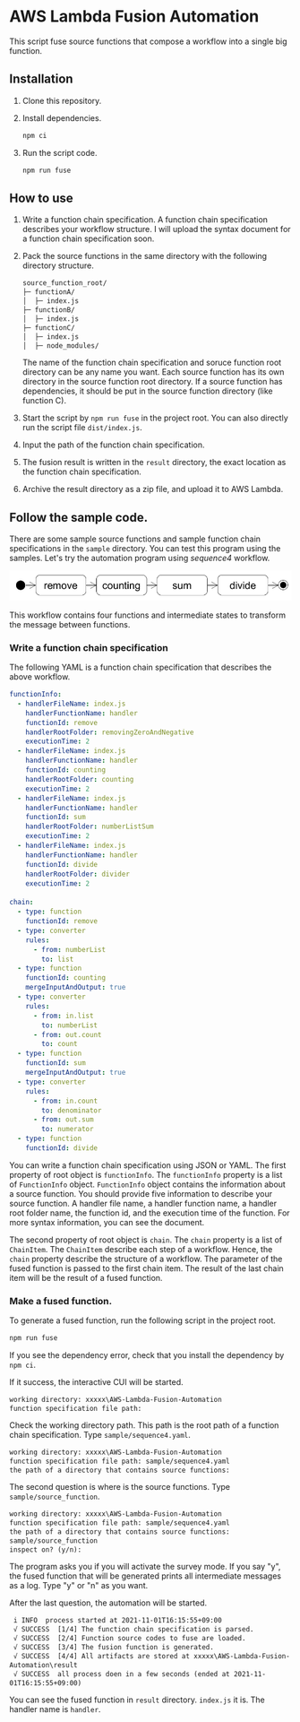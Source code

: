 # AWS Lambda Fusion Automation

This script fuse source functions that compose a workflow into a single big function.



## Installation

1. Clone this repository.

2. Install dependencies.

   ```bash
   npm ci
   ```
   
3. Run the script code.

   ```bash
   npm run fuse
   ```

   

## How to use

1. Write a function chain specification. A function chain specification describes your workflow structure. I will upload the syntax document for a function chain specification soon.
   
2. Pack the source functions in the same directory with the following directory structure.

   ```
   source_function_root/
   ├─ functionA/
   │  ├─ index.js
   ├─ functionB/
   │  ├─ index.js
   ├─ functionC/
   │  ├─ index.js
   │  ├─ node_modules/
   ```
   The name of the function chain specification and soruce function root directory can be any name you want. Each source function has its own directory in the source function root directory. If a source function has dependencies, it should be put in the source function directory (like function C).
   
3. Start the script by `npm run fuse` in the project root. You can also directly run the script file `dist/index.js`.

4. Input the path of the function chain specification.

5. The fusion result is written in the `result` directory, the exact location as the function chain specification.

6. Archive the result directory as a zip file, and upload it to AWS Lambda.

## Follow the sample code.

There are some sample source functions and sample function chain specifications in the `sample` directory. You can test this program using the samples. Let's try the automation program using _sequence4_ workflow.

![sequence4](image_for_readme/sequence4.png)

This workflow contains four functions and intermediate states to transform the message between functions.

### Write a function chain specification

The following YAML is a function chain specification that describes the above workflow.

```YAML	
functionInfo:
  - handlerFileName: index.js
    handlerFunctionName: handler
    functionId: remove
    handlerRootFolder: removingZeroAndNegative
    executionTime: 2
  - handlerFileName: index.js
    handlerFunctionName: handler
    functionId: counting
    handlerRootFolder: counting
    executionTime: 2
  - handlerFileName: index.js
    handlerFunctionName: handler
    functionId: sum
    handlerRootFolder: numberListSum
    executionTime: 2
  - handlerFileName: index.js
    handlerFunctionName: handler
    functionId: divide
    handlerRootFolder: divider
    executionTime: 2

chain:
  - type: function
    functionId: remove
  - type: converter
    rules:
      - from: numberList
        to: list
  - type: function
    functionId: counting
    mergeInputAndOutput: true
  - type: converter
    rules:
      - from: in.list
        to: numberList
      - from: out.count
        to: count
  - type: function
    functionId: sum
    mergeInputAndOutput: true
  - type: converter
    rules:
      - from: in.count
        to: denominator
      - from: out.sum
        to: numerator
  - type: function
    functionId: divide
```

You can write a function chain specification using JSON or YAML. The first property of root object is `functionInfo`. The `functionInfo` property is a list of `FunctionInfo` object. `FunctionInfo` object contains the information about a source function. You should provide five information to describe your source function. A handler file name, a handler function name, a handler root folder name, the function id, and the execution time of the function. For more syntax information, you can see the document.

The second property of root object is `chain`. The `chain` property is a list of `ChainItem`. The `ChainItem` describe each step of a workflow. Hence, the `chain` property describe the structure of a workflow. The parameter of the fused function is passed to the first chain item. The result of the last chain item will be the result of a fused function.



### Make a fused function.

To generate a fused function, run the following script in the project root.

```bash
npm run fuse
```

If you see the dependency error, check that you install the dependency by `npm ci`.

If it success, the interactive CUI will be started. 

```
working directory: xxxxx\AWS-Lambda-Fusion-Automation
function specification file path:
```

Check the working directory path. This path is the root path of a function chain specification. Type `sample/sequence4.yaml`.

```
working directory: xxxxx\AWS-Lambda-Fusion-Automation
function specification file path: sample/sequence4.yaml
the path of a directory that contains source functions:
```

The second question is where is the source functions. Type `sample/source_function`.

```
working directory: xxxxx\AWS-Lambda-Fusion-Automation
function specification file path: sample/sequence4.yaml
the path of a directory that contains source functions: sample/source_function
inspect on? (y/n):
```

The program asks you if you will activate the survey mode. If you say "y", the fused function that will be generated prints all intermediate messages as a log. Type "y" or "n" as you want.

After the last question, the automation will be started.

```
 i INFO  process started at 2021-11-01T16:15:55+09:00
 √ SUCCESS  [1/4] The function chain specification is parsed.
 √ SUCCESS  [2/4] Function source codes to fuse are loaded.
 √ SUCCESS  [3/4] The fusion function is generated.
 √ SUCCESS  [4/4] All artifacts are stored at xxxxx\AWS-Lambda-Fusion-Automation\result
 √ SUCCESS  all process doen in a few seconds (ended at 2021-11-01T16:15:55+09:00)
```

You can see the fused function in `result` directory. `index.js` it is. The handler name is `handler`.

